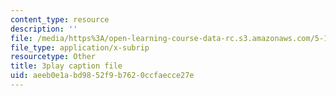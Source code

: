 ```yaml
---
content_type: resource
description: ''
file: /media/https%3A/open-learning-course-data-rc.s3.amazonaws.com/5-111-principles-of-chemical-science-fall-2008/aeeb0e1abd9852f9b7620ccfaecce27e_l-BNoAPe6qo.vtt
file_type: application/x-subrip
resourcetype: Other
title: 3play caption file
uid: aeeb0e1a-bd98-52f9-b762-0ccfaecce27e
---
```

